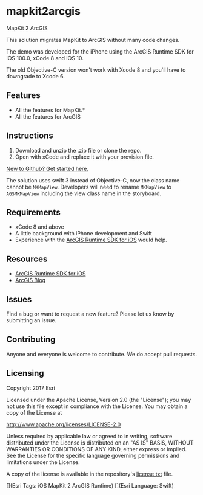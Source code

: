 # mapkit2arcgis

MapKit 2 ArcGIS

This solution migrates MapKit to ArcGIS without many code changes.

The demo was developed for the iPhone using the ArcGIS Runtime SDK for iOS 100.0, xCode 8 and iOS 10. 

The old Objective-C version won't work with Xcode 8 and you'll have to downgrade to Xcode 6.

## Features

* All the features for MapKit.*
* All the features for ArcGIS

## Instructions

1. Download and unzip the .zip file or clone the repo.
2. Open with xCode and replace it with your provision file.

[New to Github? Get started here.](https://github.com/)

The solution uses swift 3 instead of Objective-C, now the class name cannot be `MKMapView`. Developers will need to rename `MKMapView` to `AGSMKMapView` including the view class name in the storyboard. 

## Requirements

* xCode 8 and above
* A little background with iPhone development and Swift
* Experience with the [ArcGIS Runtime SDK for iOS](http://www.esri.com/) would help.

## Resources

* [ArcGIS Runtime SDK for iOS](https://developers.arcgis.com/ios/)
* [ArcGIS Blog](http://blogs.esri.com/esri/arcgis/)

## Issues

Find a bug or want to request a new feature?  Please let us know by submitting an issue.

## Contributing

Anyone and everyone is welcome to contribute. We do accept pull requests.

## Licensing
Copyright 2017 Esri

Licensed under the Apache License, Version 2.0 (the "License");
you may not use this file except in compliance with the License.
You may obtain a copy of the License at

   http://www.apache.org/licenses/LICENSE-2.0

Unless required by applicable law or agreed to in writing, software
distributed under the License is distributed on an "AS IS" BASIS,
WITHOUT WARRANTIES OR CONDITIONS OF ANY KIND, either express or implied.
See the License for the specific language governing permissions and
limitations under the License.

A copy of the license is available in the repository's [license.txt]( https://raw.github.com/Esri/mapkit-2-arcgis/master/license.txt) file.

[](Esri Tags: iOS MapKit 2 ArcGIS Runtime)
[](Esri Language: Swift)
